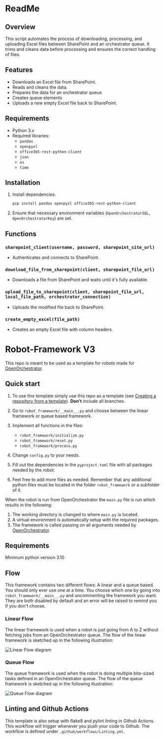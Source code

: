 # ReadMe

## Overview
This script automates the process of downloading, processing, and uploading Excel files between SharePoint and an orchestrator queue. It trims and cleans data before processing and ensures the correct handling of files.

## Features
- Downloads an Excel file from SharePoint.
- Reads and cleans the data.
- Prepares the data for an orchestrator queue
- Creates queue elements
- Uploads a new empty Excel file back to SharePoint.


## Requirements
- Python 3.x
- Required libraries:
  - `pandas`
  - `openpyxl`
  - `office365-rest-python-client`
  - `json`
  - `os`
  - `time`

## Installation
1. Install dependencies:
   ```sh
   pip install pandas openpyxl office365-rest-python-client
   ```
2. Ensure that necessary environment variables (`OpenOrchestratorSQL`, `OpenOrchestratorKey`) are set.


## Functions
### `sharepoint_client(username, password, sharepoint_site_url)`
- Authenticates and connects to SharePoint.

### `download_file_from_sharepoint(client, sharepoint_file_url)`
- Downloads a file from SharePoint and waits until it's fully available.

### `upload_file_to_sharepoint(client, sharepoint_file_url, local_file_path, orchestrator_connection)`
- Uploads the modified file back to SharePoint.

### `create_empty_excel(file_path)`
- Creates an empty Excel file with column headers.

# Robot-Framework V3

This repo is meant to be used as a template for robots made for [OpenOrchestrator](https://github.com/itk-dev-rpa/OpenOrchestrator).

## Quick start

1. To use this template simply use this repo as a template (see [Creating a repository from a template](https://docs.github.com/en/repositories/creating-and-managing-repositories/creating-a-repository-from-a-template)).
__Don't__ include all branches.

2. Go to `robot_framework/__main__.py` and choose between the linear framework or queue based framework.

3. Implement all functions in the files:
    * `robot_framework/initialize.py`
    * `robot_framework/reset.py`
    * `robot_framework/process.py`

4. Change `config.py` to your needs.

5. Fill out the dependencies in the `pyproject.toml` file with all packages needed by the robot.

6. Feel free to add more files as needed. Remember that any additional python files must
be located in the folder `robot_framework` or a subfolder of it.

When the robot is run from OpenOrchestrator the `main.py` file is run which results
in the following:
1. The working directory is changed to where `main.py` is located.
2. A virtual environment is automatically setup with the required packages.
3. The framework is called passing on all arguments needed by [OpenOrchestrator](https://github.com/itk-dev-rpa/OpenOrchestrator).

## Requirements
Minimum python version 3.10

## Flow

This framework contains two different flows: A linear and a queue based.
You should only ever use one at a time. You choose which one by going into `robot_framework/__main__.py`
and uncommenting the framework you want. They are both disabled by default and an error will be
raised to remind you if you don't choose.

### Linear Flow

The linear framework is used when a robot is just going from A to Z without fetching jobs from an
OpenOrchestrator queue.
The flow of the linear framework is sketched up in the following illustration:

![Linear Flow diagram](Robot-Framework.svg)

### Queue Flow

The queue framework is used when the robot is doing multiple bite-sized tasks defined in an
OpenOrchestrator queue.
The flow of the queue framework is sketched up in the following illustration:

![Queue Flow diagram](Robot-Queue-Framework.svg)

## Linting and Github Actions

This template is also setup with flake8 and pylint linting in Github Actions.
This workflow will trigger whenever you push your code to Github.
The workflow is defined under `.github/workflows/Linting.yml`.

